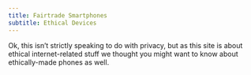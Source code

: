 ```yaml
---
title: Fairtrade Smartphones
subtitle: Ethical Devices
---
```

Ok, this isn’t strictly speaking to do with privacy, but as this site is about
ethical internet-related stuff we thought you might want to know about
ethically-made phones as well.
